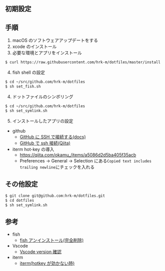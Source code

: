 ## 初期設定

## 手順

1. macOS のソフトウェアアップデートをする
2. xcode のインストール
3. 必要な環境とアプリをインストール

```bash
$ curl https://raw.githubusercontent.com/hrk-m/dotfiles/master/install.sh | sh
```

4. fish shell の設定

```bash
$ cd ~/src/github.com/hrk-m/dotfiles
$ sh set_fish.sh
```

4. ドットファイルのシンボリング

```bash
$ cd ~/src/github.com/hrk-m/dotfiles
$ sh set_symlink.sh
```

5. インストールしたアプリの設定

- github
  - [GitHub に SSH で接続する(docs)](https://docs.github.com/ja/github/authenticating-to-github/connecting-to-github-with-ssh)
  - [GitHub で ssh 接続(Qiita)](https://qiita.com/shizuma/items/2b2f873a0034839e47ce)
- iterm hot-key の導入
  - https://qiita.com/okamu_/items/a5086d2d5ba405f35acb
  - Preferences -> General -> Selection にある`Copied text includes trailing newline`にチェックを入れる

## その他設定

```bash
$ git clone git@github.com:hrk-m/dotfiles.git
$ cd dotfiles
$ sh set_symlink.sh
```

## 参考

- fish
  - [fish アンインストール(完全削除)](https://natsukium.github.io/fish-docs-jp/faq/uninstall.html)
- Vscode
  - [Vscode version 確認](https://code.visualstudio.com/updates/v1_43)
- iterm
  - [iterm(hotkey が効かない時)](https://www.smartbowwow.com/2018/11/mojaveiterm2hot-key.html)
